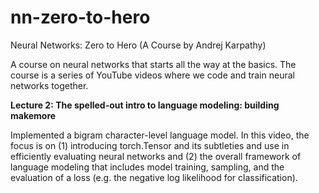 # nn-zero-to-hero
Neural Networks: Zero to Hero (A Course by Andrej Karpathy)

A course on neural networks that starts all the way at the basics. The course is a series of YouTube videos where we code 
and train neural networks together. 

**Lecture 2: The spelled-out intro to language modeling: building makemore**

Implemented a bigram character-level language model. In this video, the focus is on (1) introducing torch.Tensor and its subtleties and use in efficiently
evaluating neural networks and (2) the overall framework of language modeling that includes model training, sampling, and the evaluation of a loss 
(e.g. the negative log likelihood for classification).
